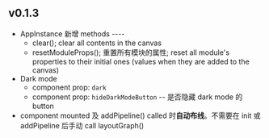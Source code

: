 ## v0.1.3

- AppInstance 新增 methods ----
  - clear(); clear all contents in the canvas
  - resetModuleProps(); 重置所有模块的属性; reset all module's properties to their initial ones (values when they are added to the canvas)
- Dark mode
  - component prop: `dark`
  - component prop: `hideDarkModeButton` -- 是否隐藏 dark mode 的 button
- component mounted 及 addPipeline() called 时**自动布线**。不需要在 init 或 addPipeline 后手动 call layoutGraph()
